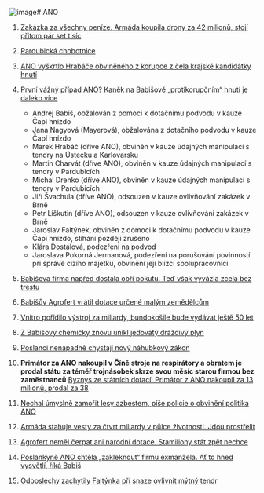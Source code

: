 ![image](https://github.com/user-attachments/assets/fbc1a11f-f2a3-4456-b71e-e962c7320e18)# ANO

1. [Zakázka za všechny peníze. Armáda koupila drony za 42 milionů, stojí přitom pár set tisíc](https://www.novinky.cz/clanek/domaci-zakazka-za-vsechny-penize-armada-koupila-drony-za-42-milionu-stoji-pritom-par-set-tisic-40478760)
1. [Pardubická chobotnice](https://www.irozhlas.cz/zpravy-domov/kauza-ovlivnovani-zakazek-v-pardubicich-bobtna-kriminaliste-obvinili-dalsich_2407151637_vtk)
1. [ANO vyškrtlo Hrabáče obviněného z korupce z čela krajské kandidátky hnutí](https://www.idnes.cz/zpravy/domaci/babis-zada-aby-hrabac-skoncil-v-hnuti-ano-a-byl-vyskrtnut-z-krajske-kandidatky.A240807_091524_domaci_ijan?zdroj=cxrecs#cxrecs_s)
2. [První vážný případ ANO? Kaněk na Babišově „protikorupčním“ hnutí je daleko více](https://www.novinky.cz/clanek/domaci-prvni-vazny-pripad-ano-kanek-na-babisove-protikorupcnim-hnuti-je-daleko-vice-40484058)
    * Andrej Babiš, obžalován z pomoci k dotačnímu podvodu v kauze Čapí hnízdo
    * Jana Nagyová (Mayerová), obžalována z dotačního podvodu v kauze Čapí hnízdo
    * Marek Hrabáč (dříve ANO), obviněn v kauze údajných manipulací s tendry na Ústecku a Karlovarsku
    * Martin Charvát (dříve ANO), obviněn v kauze údajných manipulací s tendry v Pardubicích
    * Michal Drenko (dříve ANO), obviněn v kauze údajných manipulací s tendry v Pardubicích
    * Jiří Švachula (dříve ANO), odsouzen v kauze ovlivňování zakázek v Brně
    * Petr Liškutin (dříve ANO), odsouzen v kauze ovlivňování zakázek v Brně
    * Jaroslav Faltýnek, obviněn z domoci k dotačnímu podvodu v kauze Čapí hnízdo, stíhání později zrušeno
    * Klára Dostálová, podezření na podvod
    * Jaroslava Pokorná Jermanová, podezření na porušování povinností při správě cizího majetku, obviněni její blízcí spolupracovníci

1. [Babišova firma napřed dostala obří pokutu. Teď však vyvázla zcela bez trestu ](https://www.seznamzpravy.cz/clanek/domaci-kauzy-babisova-firma-napred-dostala-obri-pokutu-ted-vsak-vyvazla-zcela-bez-trestu-259217)
2. [Babišův Agrofert vrátil dotace určené malým zemědělcům](https://www.forum24.cz/babisuv-agrofert-vratil-dotace-urcene-malym-zemedelcum)
3. [Vnitro pořídilo výstroj za miliardy, bundokošile bude vydávat ještě 50 let](https://www.novinky.cz/clanek/domaci-vnitro-poridilo-vystroj-za-miliardy-bundokosile-bude-vydavat-jeste-50-let-40505272)
4. [Z Babišovy chemičky znovu unikl jedovatý dráždivý plyn](https://www.seznamzpravy.cz/clanek/domaci-kauzy-z-babisovy-chemicky-znovu-unikl-jedovaty-drazdivy-plyn-268339)
4. [Poslanci nenápadně chystají nový náhubkový zákon](https://www.novinky.cz/clanek/domaci-poslanci-nenapadne-chystaji-novy-nahubkovy-zakon-40516109)
4. **Primátor za ANO nakoupil v Číně stroje na respirátory a obratem je prodal státu za téměř trojnásobek skrze svou měsíc starou firmou bez zaměstnanců** [Byznys ze státních dotací: Primátor z ANO nakoupil za 13 milionů, prodal za 38](https://www.seznamzpravy.cz/clanek/domaci-kauzy-byznys-ze-statnich-dotaci-primator-z-ano-nakoupil-za-13-milionu-prodal-za-38-277030)

4. [Nechal úmyslně zamořit lesy azbestem, píše policie o obvinění politika ANO](https://www.seznamzpravy.cz/clanek/domaci-kauzy-politik-ano-prihlizel-zamoreni-azbestem-pise-policie-skoda-je-22-miliardy-277316)

5. [Armáda stahuje vesty za čtvrt miliardy v půlce životnosti. Jdou prostřelit](https://www.novinky.cz/clanek/domaci-armada-stahuje-vesty-za-ctvrt-miliardy-v-pulce-zivotnosti-jdou-prostrelit-40526421)

6. [Agrofert neměl čerpat ani národní dotace. Stamiliony stát zpět nechce](https://www.seznamzpravy.cz/clanek/domaci-kauzy-vymahat-narodni-dotace-po-firmach-babise-rozsudky-nam-nestaci-tvrdi-stat-283049)

7. [Poslankyně ANO chtěla „zakleknout“ firmu exmanžela. Ať to hned vysvětlí, říká Babiš](https://www.idnes.cz/zpravy/domaci/margita-balastikova-poslankyne-ano-zneuziti-funkce-nahravky-andrej-babis.A250812_095053_domaci_misl)

8. [Odposlechy zachytily Faltýnka při snaze ovlivnit mýtný tendr](https://www.novinky.cz/clanek/domaci-odposlechy-zachytily-faltynka-pri-snaze-ovlivnit-mytny-tendr-40538339?noredirect=1)

